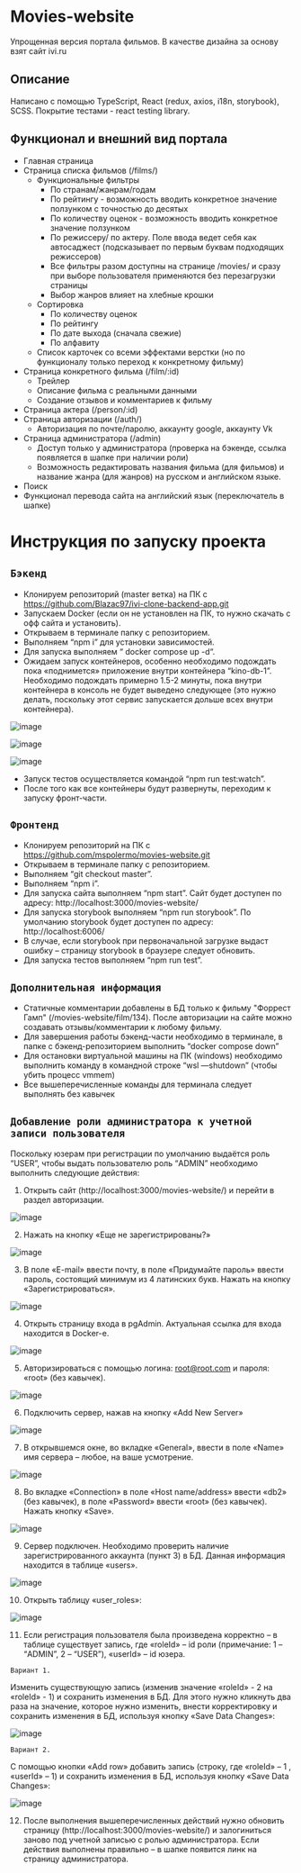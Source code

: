 # Movies-website
Упрощенная версия портала фильмов. В качестве дизайна за основу взят сайт ivi.ru
## Описание
Написано с помощью TypeScript, React (redux, axios, i18n, storybook), SCSS. Покрытие тестами - react testing library. 
## Функционал и внешний вид портала
- Главная страница
- Страница списка фильмов (/films/)
  - Функциональные фильтры
    - По странам/жанрам/годам
    - По рейтингу - возможность вводить конкретное значение ползунком с точностью до десятых 
    - По количеству оценок - возможность вводить конкретное значение ползунком
    - По режиссеру/ по актеру. Поле ввода ведет себя как автосаджест (подсказывает по первым буквам подходящих режиссеров)
    - Все фильтры разом доступны на странице /movies/ и сразу при выборе пользователя применяются без перезагрузки страницы
    - Выбор жанров влияет на хлебные крошки
  - Сортировка
    - По количеству оценок
    - По рейтингу 
    - По дате выхода (сначала свежие) 
    - По алфавиту 
  - Список карточек со всеми эффектами верстки (но по функционалу только переход к конкретному фильму)
- Страница конкретного фильма (/film/:id)
  - Трейлер
  - Описание фильма с реальными данными
  - Создание отзывов и комментариев к фильму
- Страница актера (/person/:id)
- Страница авторизации (/auth/)
  - Авторизация по почте/паролю, аккаунту google, аккаунту Vk 
- Страница администратора (/admin)
  - Доступ только у администратора (проверка на бэкенде, ссылка появляется в шапке при наличии роли)
  - Возможность редактировать названия фильма (для фильмов) и название жанра (для жанров) на русском и английском языке.
- Поиск
- Функционал перевода сайта на английский язык (переключатель в шапке)

# Инструкция по запуску проекта

## `Бэкенд`

-	Клонируем репозиторий (master ветка) на ПК c https://github.com/Blazac97/ivi-clone-backend-app.git
-	Запускаем Docker (если он не установлен на ПК, то нужно скачать с офф сайта и установить).
-	Открываем в терминале папку с репозиторием.
-	Выполняем “npm i” для установки зависимостей.
-	Для запуска выполняем “ docker compose up -d“. 
-	Ожидаем запуск контейнеров, особенно необходимо подождать пока «поднимется» приложение внутри контейнера “kino-db-1”. Необходимо подождать примерно 1.5-2 минуты, пока внутри контейнера в консоль не будет выведено следующее (это нужно делать, поскольку этот сервис запускается дольше всех внутри контейнера).

![image](https://github.com/mspolermo/movies-website/assets/108793771/2239713b-4fa8-4732-886a-b6013f76f855)

![image](https://github.com/mspolermo/movies-website/assets/108793771/57eb7bc5-b0fc-4120-ad38-ba20220183f6)

![image](https://github.com/mspolermo/movies-website/assets/108793771/bf0f6e96-09e4-4ddd-aade-60fe2f426fce)

-	Запуск тестов осуществляется командой “npm run test:watch”.
-	После того как все контейнеры будут развернуты, переходим к запуску фронт-части.

## `Фронтенд`

-	Клонируем репозиторий на ПК c https://github.com/mspolermo/movies-website.git
-	Открываем в терминале папку с репозиторием.
-	Выполняем “git checkout master”.
-	Выполняем “npm i”.
-	Для запуска сайта выполняем “npm start”. Сайт будет доступен по адресу: http://localhost:3000/movies-website/
-	Для запуска storybook выполняем “npm run storybook”. По умолчанию storybook будет доступен по адресу:  http://localhost:6006/
-	В случае, если storybook при первоначальной загрузке выдаст ошибку – страницу storybook в браузере следует обновить.
-	Для запуска тестов выполняем “npm run test”.


## `Дополнительная информация`

-	Статичные комментарии добавлены в БД только к фильму "Форрест Гамп" (/movies-website/film/134). После авторизации на сайте можно создавать отзывы/комментарии к любому фильму.
-	Для завершения работы бэкенд-части необходимо в терминале, в папке с бэкенд-репозиторием выполнить “docker compose down”
-	Для остановки виртуальной машины на ПК (windows) необходимо выполнить команду в командной строке “wsl —shutdown” (чтобы убить процесс vmmem) 
-	Все вышеперечисленные команды для терминала следует выполнять без кавычек

## `Добавление роли администратора к учетной записи пользователя`
Поскольку юзерам при регистрации по умолчанию выдаётся роль “USER”, чтобы выдать пользователю роль “ADMIN” необходимо выполнить следующие действия:
  
  1.	Открыть сайт (http://localhost:3000/movies-website/) и перейти в раздел авторизации.

 ![image](https://github.com/mspolermo/movies-website/assets/108793771/1cda1ccc-4e55-4d07-808c-381229fae712)


  2.	Нажать на кнопку «Еще не зарегистрированы?»

 ![image](https://github.com/mspolermo/movies-website/assets/108793771/a6b11c60-2596-4497-aeb9-60d0285bc66b)


  3.	В поле «E-mail» ввести почту, в поле «Придумайте пароль» ввести пароль, состоящий минимум из 4 латинских букв. Нажать на кнопку «Зарегистрироваться».

 ![image](https://github.com/mspolermo/movies-website/assets/108793771/b00f129a-9195-4e2d-adbd-8bf2a0af0405)


  4.	Открыть страницу входа в pgAdmin. Актуальная ссылка для входа находится в Docker-е.

 ![image](https://github.com/mspolermo/movies-website/assets/108793771/167a00b2-825d-4324-95f6-d7269668d1c7)


  5.	Авторизироваться с помощью логина: root@root.com и пароля: «root» (без кавычек). 

 ![image](https://github.com/mspolermo/movies-website/assets/108793771/aa9160aa-7a84-41eb-9633-6eec8db23afb)


  6.	Подключить сервер, нажав на кнопку «Add New Server»

 ![image](https://github.com/mspolermo/movies-website/assets/108793771/2a87d5ef-13a8-4d6c-8cf6-1f9ae88db7fc)


  7.	В открывшемся окне, во вкладке «General», ввести в поле «Name» имя сервера – любое, на ваше усмотрение. 

 ![image](https://github.com/mspolermo/movies-website/assets/108793771/0eff2c66-c91e-4304-8b49-e3beb794ef14)


  8.	Во вкладке «Connection» в поле «Host name/address» ввести «db2» (без кавычек), в поле «Password» ввести «root» (без кавычек). Нажать кнопку «Save».

![image](https://github.com/mspolermo/movies-website/assets/108793771/2a76278a-e59e-4300-8cde-6b870f3277e2)


  9.	Сервер подключен. Необходимо проверить наличие зарегистрированного аккаунта (пункт 3) в БД. Данная информация находится в таблице «users».

  ![image](https://github.com/mspolermo/movies-website/assets/108793771/d2a1e24d-a98a-47a3-a5d7-e6ca1a63c6ce)


  10.	Открыть таблицу «user_roles»:

 ![image](https://github.com/mspolermo/movies-website/assets/108793771/6eb4ee83-880c-4475-9000-8bfa3246b68e)


  11.	Если регистрация пользователя была произведена корректно – в таблице существует запись, где «roleId» – id роли (примечание: 1 – “ADMIN”, 2 – “USER”), «userId» – id юзера. 

    Вариант 1.

Изменить существующую запись (изменив значение «roleId» - 2 на «roleId» - 1) и сохранить изменения в БД. Для этого нужно кликнуть два раза на значение, которое нужно изменить, внести корректировку и сохранить изменения в БД, используя кнопку «Save Data Changes»:

 ![image](https://github.com/mspolermo/movies-website/assets/108793771/f2907e7d-7643-4b55-8a31-07a209e0d825)


    Вариант 2.

С помощью кнопки «Add row» добавить запись (строку, где «roleId» – 1 , «userId» – 1) и сохранить изменения в БД, используя кнопку «Save Data Changes»:

 ![image](https://github.com/mspolermo/movies-website/assets/108793771/7a22978f-893c-4b0b-a4f8-658ae72a04ce)


12.	После выполнения вышеперечисленных действий нужно обновить страницу (http://localhost:3000/movies-website/) и залогиниться заново под учетной записью с ролью администратора. Если действия выполнены правильно – в шапке появится линк на страницу администратора.



 
